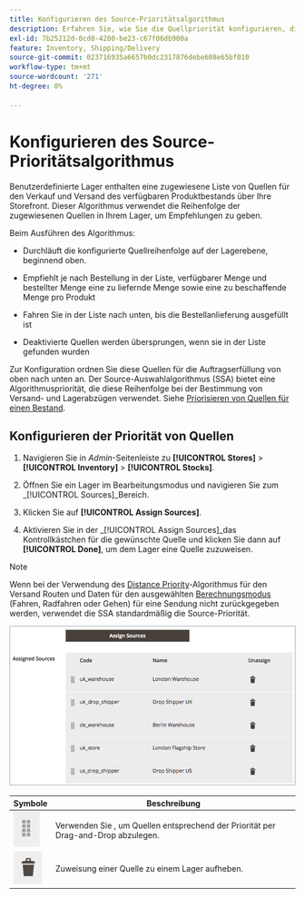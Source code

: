 ```yaml
---
title: Konfigurieren des Source-Prioritätsalgorithmus
description: Erfahren Sie, wie Sie die Quellpriorität konfigurieren, die für die Reihenfolge der zugewiesenen Quellen in Ihrem Lager verwendet wird, um Empfehlungen zu geben.
exl-id: 7b25212d-0cd0-4280-be23-c67f06db900a
feature: Inventory, Shipping/Delivery
source-git-commit: 023716935a6657b0dc2317876debe608e65bf010
workflow-type: tm+mt
source-wordcount: '271'
ht-degree: 0%

---
```


# Konfigurieren des Source-Prioritätsalgorithmus

Benutzerdefinierte Lager enthalten eine zugewiesene Liste von Quellen für den Verkauf und Versand des verfügbaren Produktbestands über Ihre Storefront. Dieser Algorithmus verwendet die Reihenfolge der zugewiesenen Quellen in Ihrem Lager, um Empfehlungen zu geben.

Beim Ausführen des Algorithmus:

- Durchläuft die konfigurierte Quellreihenfolge auf der Lagerebene, beginnend oben.

- Empfiehlt je nach Bestellung in der Liste, verfügbarer Menge und bestellter Menge eine zu liefernde Menge sowie eine zu beschaffende Menge pro Produkt

- Fahren Sie in der Liste nach unten, bis die Bestellanlieferung ausgefüllt ist

- Deaktivierte Quellen werden übersprungen, wenn sie in der Liste gefunden wurden

Zur Konfiguration ordnen Sie diese Quellen für die Auftragserfüllung von oben nach unten an. Der Source-Auswahlalgorithmus (SSA) bietet eine Algorithmuspriorität, die diese Reihenfolge bei der Bestimmung von Versand- und Lagerabzügen verwendet. Siehe [Priorisieren von Quellen für einen Bestand](stocks-prioritize-sources.md).

## Konfigurieren der Priorität von Quellen

1. Navigieren Sie in _Admin_-Seitenleiste zu **[!UICONTROL Stores]** > **[!UICONTROL Inventory]** > **[!UICONTROL Stocks]**.

1. Öffnen Sie ein Lager im Bearbeitungsmodus und navigieren Sie zum _[!UICONTROL Sources]_Bereich.

1. Klicken Sie auf **[!UICONTROL Assign Sources]**.

1. Aktivieren Sie in der _[!UICONTROL Assign Sources]_das Kontrollkästchen für die gewünschte Quelle und klicken Sie dann auf **[!UICONTROL Done]**, um dem Lager eine Quelle zuzuweisen.

>[!NOTE]
>
>Wenn bei der Verwendung des [Distance Priority](distance-priority-algorithm.md)-Algorithmus für den Versand Routen und Daten für den ausgewählten [Berechnungsmodus](distance-priority-algorithm.md) (Fahren, Radfahren oder Gehen) für eine Sendung nicht zurückgegeben werden, verwendet die SSA standardmäßig die Source-Priorität.

![Source-Reihenfolge nach der Priorisierung](assets/inventory-stock-priority-after.png)

| Symbole | Beschreibung |
|----------------------------------------------|----------------------------------------------------------------|
| ![Ziehen Sie das Symbol per Drag-and-Drop, um die Priorität festzulegen](assets/icon-drag-and-drop-action.png) | Verwenden Sie , um Quellen entsprechend der Priorität per Drag-and-Drop abzulegen. |
| ![Klicken Sie auf das Symbol , um die Zuweisung einer Quelle aufzuheben](assets/icon-delete-action.png) | Zuweisung einer Quelle zu einem Lager aufheben. |
